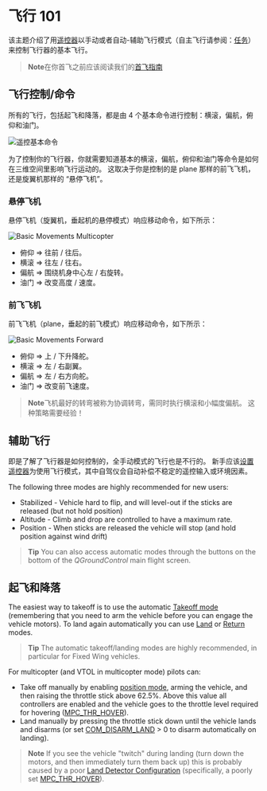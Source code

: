 # 飞行 101

该主题介绍了用[遥控器](../getting_started/rc_transmitter_receiver.md)以手动或者自动-辅助飞行模式（自主飞行请参阅：[任务](../flying/missions.md)）来控制飞行器的基本飞行。

> **Note**在你首飞之前应该阅读我们的[首飞指南](../flying/first_flight_guidelines.md)

## 飞行控制/命令

所有的飞行，包括起飞和降落，都是由 4 个基本命令进行控制：横滚，偏航，俯仰和油门。

![遥控基本命令](../../images/rc_basic_commands.png)

为了控制你的飞行器，你就需要知道基本的横滚，偏航，俯仰和油门等命令是如何在三维空间里影响飞行运动的。 这取决于你是控制的是 plane 那样的前飞飞机，还是旋翼机那样的 “悬停飞机”。

### 悬停飞机

悬停飞机（旋翼机，垂起机的悬停模式）响应移动命令，如下所示：

![Basic Movements Multicopter](../../images/basic_movements_multicopter.png)

* 俯仰 => 往前 / 往后。
* 横滚 => 往左 / 往右。
* 偏航 => 围绕机身中心左 / 右旋转。
* 油门 => 改变高度 / 速度。

### 前飞飞机

前飞飞机（plane，垂起的前飞模式）响应移动命令，如下所示：

![Basic Movements Forward](../../images/basic_movements_forward.png)

* 俯仰 => 上 / 下升降舵。
* 横滚 => 左 / 右副翼。
* 偏航 => 左 / 右方向舵。
* 油门 => 改变前飞速度。

> **Note**飞机最好的转弯被称为协调转弯，需同时执行横滚和小幅度偏航。 这种策略需要经验！

## 辅助飞行

即是了解了飞行器是如何控制的，全手动模式的飞行也是不行的。 新手应该[设置遥控器](../config/flight_mode.md)为使用飞行模式，其中自驾仪会自动补偿不稳定的遥控输入或环境因素。

The following three modes are highly recommended for new users:

* Stabilized - Vehicle hard to flip, and will level-out if the sticks are released (but not hold position)
* Altitude - Climb and drop are controlled to have a maximum rate.
* Position - When sticks are released the vehicle will stop (and hold position against wind drift)

> **Tip** You can also access automatic modes through the buttons on the bottom of the *QGroundControl* main flight screen.

## 起飞和降落

The easiest way to takeoff is to use the automatic [Takeoff mode](../flight_modes/takeoff.md) (remembering that you need to arm the vehicle before you can engage the vehicle motors). To land again automatically you can use [Land](../flight_modes/land.md) or [Return](../flight_modes/return.md) modes.

> **Tip** The automatic takeoff/landing modes are highly recommended, in particular for Fixed Wing vehicles.

For multicopter (and VTOL in multicopter mode) pilots can:

* Take off manually by enabling [position mode](../flight_modes/README.md#assisted-modes), arming the vehicle, and then raising the throttle stick above 62.5%. Above this value all controllers are enabled and the vehicle goes to the throttle level required for hovering ([MPC_THR_HOVER](../advanced_config/parameter_reference.md#MPC_THR_HOVER)).
* Land manually by pressing the throttle stick down until the vehicle lands and disarms (or set [COM_DISARM_LAND](../advanced_config/parameter_reference.md#COM_DISARM_LAND) > 0 to disarm automatically on landing).

> **Note** If you see the vehicle "twitch" during landing (turn down the motors, and then immediately turn them back up) this is probably caused by a poor [Land Detector Configuration](../advanced_config/land_detector.md) (specifically, a poorly set [MPC_THR_HOVER](../advanced_config/parameter_reference.md#MPC_THR_HOVER)).